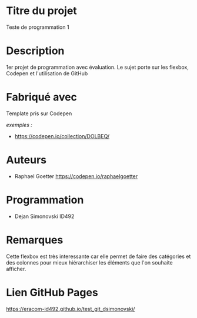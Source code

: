 # Titre du projet

Teste de programmation 1

# Description

1er projet de programmation avec évaluation. Le sujet porte sur les flexbox, Codepen et l'utilisation de GitHub

# Fabriqué avec

Template pris sur Codepen

_exemples :_

* https://codepen.io/collection/DOLBEQ/

# Auteurs

* Raphael Goetter https://codepen.io/raphaelgoetter

# Programmation

* Dejan Simonovski ID492

# Remarques

Cette flexbox est très interessante car elle permet de faire des catégories et des colonnes pour mieux hiérarchiser les éléments que l'on souhaite afficher.

# Lien GitHub Pages

https://eracom-id492.github.io/test_git_dsimonovski/
